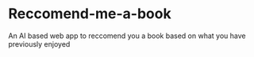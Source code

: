 # Reccomend-me-a-book
An AI based web app to reccomend you a book based on what you have previously enjoyed
